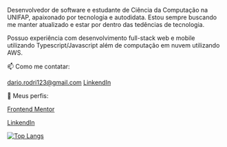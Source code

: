 Desenvolvedor de software e estudante de Ciência da Computação na UNIFAP, apaixonado por tecnologia e autodidata. Estou sempre buscando me manter atualizado e estar por dentro das tedências de tecnologia. 

Possuo experiência com desenvolvimento full-stack web e mobile utilizando Typescript/Javascript além de computação em nuvem utilizando AWS.

📫 Como me contatar:  

 dario.rodri123@gmail.com 
 [LinkendIn](https://www.linkedin.com/in/dariorodriguesdev/)

🔎 Meus perfis:  

[Frontend Mentor](https://www.frontendmentor.io/profile/Unidade)

[LinkendIn](https://www.linkedin.com/in/dariorodriguesdev/)

[![Top Langs](https://github-readme-stats.vercel.app/api/top-langs/?username=Unidade&layout=compact)](https://github.com/anuraghazra/github-readme-stats)
